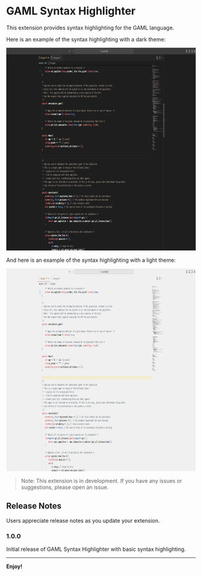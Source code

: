 # GAML Syntax Highlighter

This extension provides syntax highlighting for the GAML language.

Here is an example of the syntax highlighting with a dark theme:

<div align="center">
  <img src="images/dark.png" alt="feature X" width="960" height="540"/>
</div>

And here is an example of the syntax highlighting with a light theme:

<div align="center">
  <img src="images/light.png" alt="feature X" width="960" height="540"/>
</div>

> Note: This extension is in development. If you have any issues or suggestions, please open an issue.

## Release Notes

Users appreciate release notes as you update your extension.

### 1.0.0

Initial release of GAML Syntax Highlighter with basic syntax highlighting.

---

**Enjoy!**
